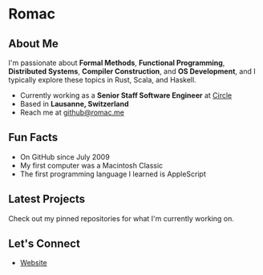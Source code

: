 # Romac

## About Me

I'm passionate about **Formal Methods**, **Functional Programming**, **Distributed Systems**, **Compiler Construction**, and **OS Development**, and I typically explore these topics in Rust, Scala, and Haskell.

- Currently working as a **Senior Staff Software Engineer** at [Circle](https://github.com/circlefin)
- Based in **Lausanne, Switzerland**
- Reach me at [github@romac.me](mailto:github@romac.me)


## Fun Facts

- On GitHub since July 2009
- My first computer was a Macintosh Classic 
- The first programming language I learned is AppleScript


## Latest Projects

Check out my pinned repositories for what I'm currently working on.


## Let's Connect

- [Website](https://romac.me)
